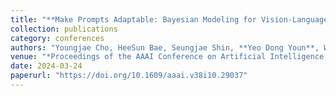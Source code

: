 ```yaml
---
title: "**Make Prompts Adaptable: Bayesian Modeling for Vision-Language Prompt Learning with Data-Dependent Prior**"
collection: publications
category: conferences
authors: "Youngjae Cho, HeeSun Bae, Seungjae Shin, **Yeo Dong Youn**, Weonyoung Joo, Il-Chul Moon"
venue: "*Proceedings of the AAAI Conference on Artificial Intelligence (AAAI)*"
date: 2024-03-24
paperurl: "https://doi.org/10.1609/aaai.v38i10.29037"
---
```

